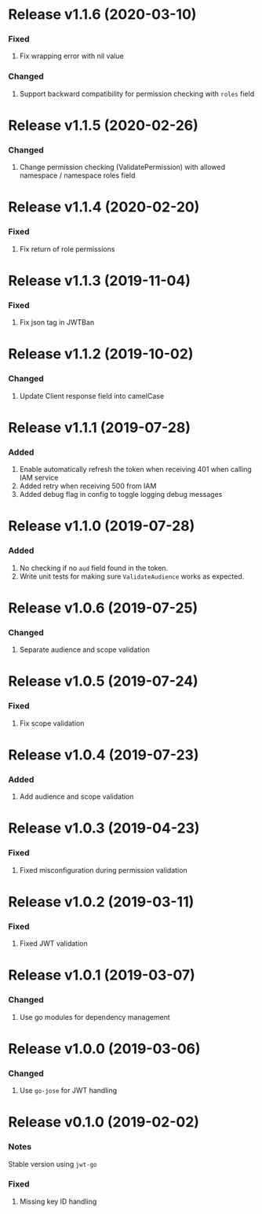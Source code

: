 Release v1.1.6 (2020-03-10)
===========================
### Fixed
1. Fix wrapping error with nil value

### Changed
1. Support backward compatibility for permission checking with `roles` field

Release v1.1.5 (2020-02-26)
===========================
### Changed
1. Change permission checking (ValidatePermission) with allowed namespace / namespace roles field

Release v1.1.4 (2020-02-20)
===========================
### Fixed
1. Fix return of role permissions

Release v1.1.3 (2019-11-04)
===========================
### Fixed
1. Fix json tag in JWTBan

Release v1.1.2 (2019-10-02)
===========================
### Changed
1. Update Client response field into camelCase

Release v1.1.1 (2019-07-28)
===========================
### Added
1. Enable automatically refresh the token when receiving 401 when calling IAM service
2. Added retry when receiving 500 from IAM
3. Added debug flag in config to toggle logging debug messages

Release v1.1.0 (2019-07-28)
===========================
### Added
1. No checking if no `aud` field found in the token.
2. Write unit tests for making sure `ValidateAudience` works as expected.

Release v1.0.6 (2019-07-25)
===========================
### Changed
1. Separate audience and scope validation 

Release v1.0.5 (2019-07-24)
===========================
### Fixed
1. Fix scope validation

Release v1.0.4 (2019-07-23)
===========================
### Added
1. Add audience and scope validation

Release v1.0.3 (2019-04-23)
===========================
### Fixed
1. Fixed misconfiguration during permission validation

Release v1.0.2 (2019-03-11)
===========================
### Fixed
1. Fixed JWT validation

Release v1.0.1 (2019-03-07)
===========================
### Changed
1. Use go modules for dependency management

Release v1.0.0 (2019-03-06)
===========================
### Changed
1. Use `go-jose` for JWT handling

Release v0.1.0 (2019-02-02)
===========================
### Notes
Stable version using `jwt-go`

### Fixed
1. Missing key ID handling
